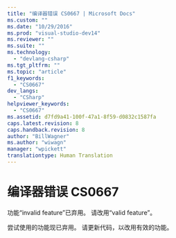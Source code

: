 ```yaml
---
title: "编译器错误 CS0667 | Microsoft Docs"
ms.custom: ""
ms.date: "10/29/2016"
ms.prod: "visual-studio-dev14"
ms.reviewer: ""
ms.suite: ""
ms.technology: 
  - "devlang-csharp"
ms.tgt_pltfrm: ""
ms.topic: "article"
f1_keywords: 
  - "CS0667"
dev_langs: 
  - "CSharp"
helpviewer_keywords: 
  - "CS0667"
ms.assetid: d7fd9a41-100f-47a1-8f59-d0832c1587fa
caps.latest.revision: 8
caps.handback.revision: 8
author: "BillWagner"
ms.author: "wiwagn"
manager: "wpickett"
translationtype: Human Translation
---
```

# 编译器错误 CS0667
功能“invalid feature”已弃用。 请改用“valid feature”。  
  
 尝试使用的功能现已弃用。 请更新代码，以改用有效的功能。